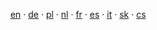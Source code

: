 <i class="fa fa-language"></i>
   <a href="{{base-url}}en/plus500/">en</a>
 · <a href="{{base-url}}de/plus500/">de</a>
 · <a href="{{base-url}}pl/plus500/">pl</a>
 · <a href="{{base-url}}nl/plus500/">nl</a>
 · <a href="{{base-url}}fr/plus500/">fr</a>
 · <a href="{{base-url}}es/plus500/">es</a>
 · <a href="{{base-url}}it/plus500/">it</a>
 · <a href="{{base-url}}sk/plus500/">sk</a>
 · <a href="{{base-url}}litecoin/">cs</a>
 
 <script src="http://cdn.plus500.com/Media/mobile/embed.min.js" async data-endpoint="http://marketools.plus500.com/MobileWidget/GetMobileWidget?id=66349&tags=MobileWidg+mobil-zahraničí&pl=2&th=Dark"></script>